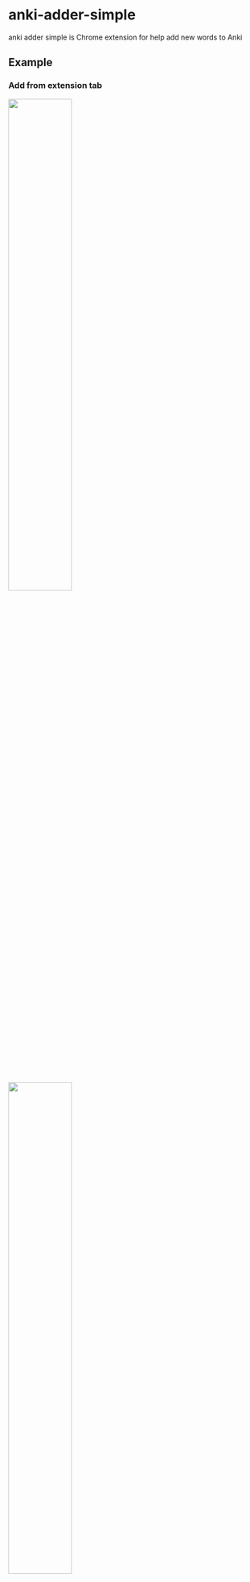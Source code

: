 # anki-adder-simple

anki adder simple is Chrome extension for help add new words to Anki

## Example

### Add from extension tab

<img src="https://user-images.githubusercontent.com/536667/74096063-00661600-4b3d-11ea-86cd-a64cec68e9b4.png" width="50%" />

<img src="https://user-images.githubusercontent.com/536667/74096065-15db4000-4b3d-11ea-95fa-c28309d11dd3.png" width="50%" />

### Add from right click menu

<img src="https://user-images.githubusercontent.com/536667/74096080-4327ee00-4b3d-11ea-80b3-16cba1ef233e.png" width="50%" />

<img src="https://user-images.githubusercontent.com/536667/74096086-618de980-4b3d-11ea-892c-f30f5ba3389b.png" width="50%" />

<img src="https://user-images.githubusercontent.com/536667/74096091-78ccd700-4b3d-11ea-96bb-4a0ffbd4404f.png" width="50%" />

## Install

1. Install [anki connect](https://ankiweb.net/shared/info/2055492159)
1. Clone this repository or download from release
1. Run `npm run build`
1. Load unpacked to `build` directory at [`chrome://extensions/`](`chrome://extensions/`)

